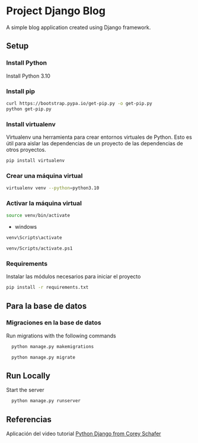 
# Project Django Blog

A simple blog application created using Django framework.

## Setup


### Install Python

Install Python 3.10

### Install pip

```bash
curl https://bootstrap.pypa.io/get-pip.py -o get-pip.py
python get-pip.py
```

### Install virtualenv

Virtualenv una herramienta para crear entornos virtuales de Python. Esto es útil para aislar las dependencias de un proyecto de las dependencias de otros proyectos.

```bash
pip install virtualenv
```

### Crear una máquina virtual

```bash
virtualenv venv --python=python3.10
```

### Activar la máquina virtual

```bash
source venv/bin/activate
```

- windows

```bash
venv\Scripts\activate

venv/Scripts/activate.ps1
```

### Requirements

Instalar las módulos necesarios para iniciar el proyecto
```bash
pip install -r requirements.txt
```
    
## Para la base de datos

### Migraciones en la base de datos

Run migrations with the following commands

```bash
  python manage.py makemigrations
```

```bash
  python manage.py migrate
```
## Run Locally

Start the server

```bash
  python manage.py runserver
```
## Referencias

Aplicación del video tutorial [Python Django from 
Corey Schafer](https://linktodocumentation)

